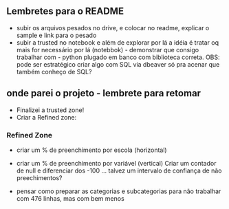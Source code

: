 ## Lembretes para o README

- subir os arquivos pesados no drive, e colocar no readme, explicar o sample e link para o pesado
- subir a trusted no notebook e além de explorar por lá a idéia é tratar oq mais for necessário por lá (notebbok) - demonstrar que consigo trabalhar com - python plugado em banco com biblioteca correta. OBS: pode ser estratégico criar algo com SQL via dbeaver só pra acenar que também conheço de SQL?

## onde parei o projeto - lembrete para retomar

- Finalizei a trusted zone!
- Criar a Refined zone:

### Refined Zone

- criar um % de preenchimento por escola (horizontal)
- criar um % de preenchimento por variável (vertical) Criar um contador de null e diferenciar dos -100 ... talvez um intervalo de confiança de não preechimentos?

- pensar como preparar as categorias e subcategorias para não trabalhar com 476 linhas, mas com bem menos